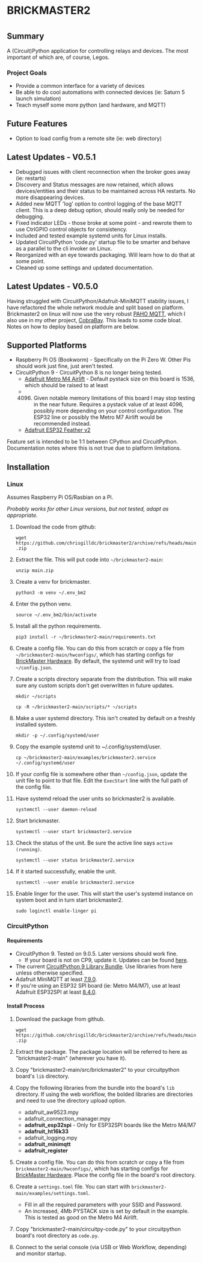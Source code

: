####
#
# BRICKMASTER2
#
####

## Summary

A (Circuit)Python application for controlling relays and devices. The most important of which are, of course, Legos.

### Project Goals
* Provide a common interface for a variety of devices
* Be able to do cool automations with connected devices (ie: Saturn 5 launch simulation)
* Teach myself some more python (and hardware, and MQTT)

## Future Features
- Option to load config from a remote site (ie: web directory)

## Latest Updates - V0.5.1
- Debugged issues with client reconnection when the broker goes away (ie: restarts)
- Discovery and Status messages are now retained, which allows devices/entities and their status to be maintained across
HA restarts. No more disappearing devices.
- Added new MQTT 'log' option to control logging of the base MQTT client. This is a deep debug option, should really
only be needed for debugging.
- Fixed indicator LEDs - those broke at some point - and rewrote them to use CtrlGPIO control objects for consistency.
- Included and tested example systemd units for Linux installs.
- Updated CircuitPython 'code.py' startup file to be smarter and behave as a parallel to the cli invoker on Linux.
- Reorganized with an eye towards packaging. Will learn how to do that at some point.
- Cleaned up some settings and updated documentation.
 
## Latest Updates - V0.5.0
Having struggled with CircuitPython/Adafruit-MiniMQTT stability issues, I have refactored the whole network module and
split based on platform.
Brickmaster2 on linux will now use the very robust [PAHO MQTT](https://eclipse.dev/paho/index.php?page=clients/python/index.php),
which I also use in my other project, [CobraBay](https://github.com/chrisgilldc/cobrabay).
This leads to some code bloat. Notes on how to deploy based on platform are below.

## Supported Platforms

* Raspberry Pi OS (Bookworm) - Specifically on the Pi Zero W. Other Pis should work just fine, just aren't tested.
* CircuitPython 9 - CircuitPython 8 is no longer being tested.
  * [Adafruit Metro M4 Airlift](https://www.adafruit.com/product/4000) - Default pystack size on this board is 1536, which should be raised to at least 
  * 4096. Given notable memory limitations of this board I may stop testing in the near 
  future. Requires a pystack value of at least 4096, possibly more depending on your control configuration. The ESP32 line or possibly the Metro M7 Airlift would be recommended instead.
  * [Adafruit ESP32 Feather v2](https://www.adafruit.com/product/5400)

Feature set is intended to be 1:1 between CPython and CircuitPython. Documentation notes where this is not true due to
platform limitations.

## Installation

### Linux

Assumes Raspberry Pi OS/Rasbian on a Pi.

_Probably works for other Linux versions, but not tested, adapt as appropriate._

1. Download the code from github: 


     `wget https://github.com/chrisgilldc/brickmaster2/archive/refs/heads/main.zip`
2. Extract the file. This will put code into `~/brickmaster2-main`:


     `unzip main.zip`
3. Create a venv for brickmaster.


     `python3 -m venv ~/.env_bm2`
4. Enter the python venv.


     `source ~/.env_bm2/bin/activate`
5. Install all the python requirements.


     `pip3 install -r ~/brickmaster2-main/requirements.txt`
6. Create a config file. You can do this from scratch or copy a file from `~/brickmaster2-main/hwconfigs/`, which has 
starting configs for [BrickMaster Hardware](hardware.md). By default, the systemd unit will try to load `~/config.json`.
6. Create a scripts directory separate from the distribution. This will make sure any custom scripts don't get 
overwritten in future updates.


     `mkdir ~/scripts`

     `cp -R ~/brickmaster2-main/scripts/* ~/scripts`
7. Make a user systemd directory. This isn't created by default on a freshly installed system.


     `mkdir -p ~/.config/systemd/user`
8. Copy the example systemd unit to ~/.config/systemd/user.


     `cp ~/brickmaster2-main/examples/brickmaster2.service ~/.config/systemd/user`
9. If your config file is somewhere other than `~/config.json`, update the unit file to point to that file. Edit the 
`ExecStart` line with the full path of the config file.
10. Have systemd reload the user units so brickmaster2 is available.


     `systemctl --user daemon-reload`
11. Start brickmaster.


     `systemctl --user start brickmaster2.service`
12. Check the status of the unit. Be sure the active line says `active (running)`.


     `systemctl --user status brickmaster2.service`

13. If it started successfully, enable the unit.


     `systemctl --user enable brickmaster2.service`
14. Enable linger for the user. This will start the user's systemd instance on system boot and in turn start
brickmaster2.

    
     `sudo loginctl enable-linger pi`

### CircuitPython

#### Requirements
* CircuitPython 9. Tested on 9.0.5. Later versions should work fine.
  * If your board is not on CP9, update it. Updates can be found [here](https://circuitpython.org/downloads).
* The current [CircuitPython 9 Library Bundle](https://github.com/adafruit/Adafruit_CircuitPython_Bundle/releases/download/20240625/adafruit-circuitpython-bundle-9.x-mpy-20240625.zip). Use libraries from here unless otherwise specified.
* Adafruit MiniMQTT at least [7.9.0](https://github.com/adafruit/Adafruit_CircuitPython_MiniMQTT/releases/tag/7.9.0).
* If you're using an ESP32 SPI board (ie: Metro M4/M7), use at least Adafruit ESP32SPI at least [8.4.0](https://github.com/adafruit/Adafruit_CircuitPython_ESP32SPI/releases/tag/8.4.0).

#### Install Process
1. Download the package from github.


     `wget https://github.com/chrisgilldc/brickmaster2/archive/refs/heads/main.zip`
2. Extract the package. The package location will be referred to here as "brickmaster2-main" (wherever you have it).
3. Copy "brickmaster2-main/src/brickmaster2" to your circuitpython board's `lib` directory.
4. Copy the following libraries from the bundle into the board's `lib` directory. If using the web workflow, the bolded 
libraries are directories and need to use the directory upload option. 
   * adafruit_aw9523.mpy
   * adafruit_connection_manager.mpy
   * **adafruit_esp32spi** - Only for ESP32SPI boards like the Metro M4/M7
   * **adafruit_ht16k33**
   * adafruit_logging.mpy
   * **adafruit_minimqtt**
   * **adafruit_register**
5. Create a config file. You can do this from scratch or copy a file from `brickmaster2-main/hwconfigs/`, which has 
starting configs for [BrickMaster Hardware](hardware.md). Place the config file in the board's root directory.
6. Create a `settings.toml` file. You can start with `brickmaster2-main/examples/settings.toml`.
   * Fill in all the required parameters with your SSID and Password.
   * An increased, 4Mb PYSTACK size is set by default in the example. This is tested as good on the Metro M4 Airlift.
7. Copy "brickmaster2-main/circuitpy-code.py" to your circuitpython board's root directory as `code.py`.
8. Connect to the serial console (via USB or Web Workflow, depending) and monitor startup.

